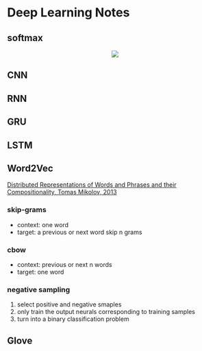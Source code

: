 # Deep Learning Notes
## softmax
<p align="center">
  <img src="http://latex.codecogs.com/gif.latex?\\softmax: x_i = \cfrac{e^{x_i}}{\sum_{i=1}^m e^{x_i}}">
</p>

## CNN
## RNN
## GRU
## LSTM
## Word2Vec
[Distributed Representations of Words and Phrases and their Compositionality, Tomas Mikolov, 2013](../papers/1310.4546.pdf)
### skip-grams
- context: one word
- target: a previous or next word skip n grams

### cbow
- context: previous or next n words
- target: one word

### negative sampling
1. select positive and negative smaples
2. only train the output neurals corresponding to training samples
3. turn into a binary classification problem

## Glove